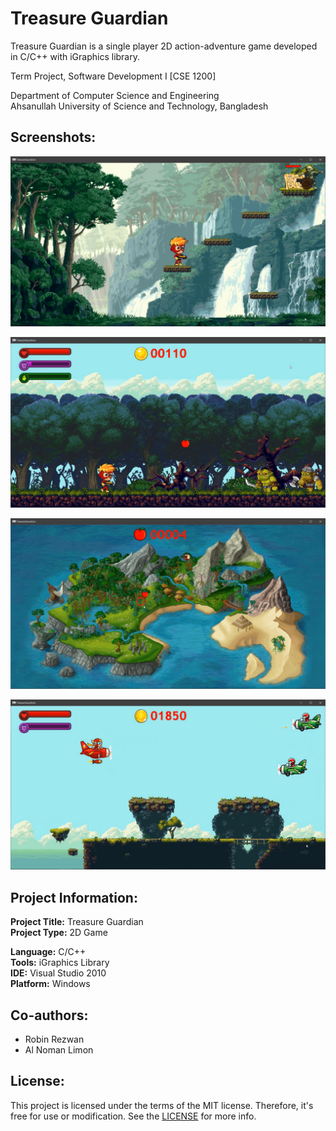 # Treasure Guardian

Treasure Guardian is a single player 2D action-adventure game developed in C/C++ with iGraphics library.

Term Project, Software Development I [CSE 1200]

Department of Computer Science and Engineering<br>
Ahsanullah University of Science and Technology, Bangladesh

## Screenshots:

<a href="https://youtu.be/euuJ24cfsG0"><img src="/Screenshots/treasure_guardian_1.jpg" width="600px"/></a>

<a href="https://youtu.be/euuJ24cfsG0"><img src="/Screenshots/treasure_guardian_2.jpg" width="600px"/></a>

<a href="https://youtu.be/euuJ24cfsG0"><img src="/Screenshots/treasure_guardian_3.jpg" width="600px"/></a>

<a href="https://youtu.be/euuJ24cfsG0"><img src="/Screenshots/treasure_guardian_4.jpg" width="600px"/></a>

## Project Information:

**Project Title:** Treasure Guardian<br>
**Project Type:** 2D Game

**Language:** C/C++<br>
**Tools:** iGraphics Library<br>
**IDE:** Visual Studio 2010<br>
**Platform:** Windows

## Co-authors:

* Robin Rezwan
* Al Noman Limon

## License:

This project is licensed under the terms of the MIT license. Therefore, it's free for use or modification. See the [LICENSE](LICENSE) for more info.
